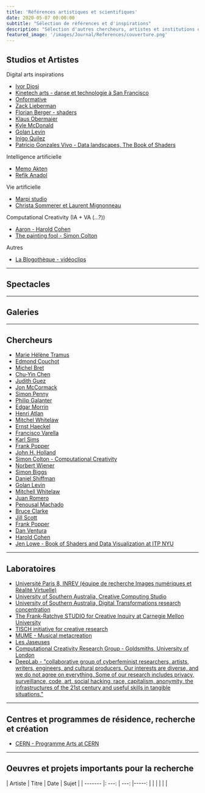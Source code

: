 ```yaml
---
title: 'Références artistiques et scientifiques'
date: 2020-05-07 00:00:00
subtitle: "Sélection de références et d'inspirations" 
description: "Sélection d'autres chercheurs, artistes et institutions qui travaillent avec les thématiques touchées par ma recherche-création"
featured_image: '/images/Journal/References/couverture.png'
---
```


## Studios et Artistes

Digital arts inspirations

* [Ivor Diosi](https://cargocollective.com/_ID_)
* [Kinetech arts - danse et technologie à San Francisco](http://kinetecharts.org/aboutkinetecharts)
* [Onformative](https://www.onformative.com/)
* [Zack Lieberman]()
* [Florian Berger - shaders](http://www.flockaroo.at/)
* [Klaus Obermaier](http://www.exile.at/ko/)
* [Kyle McDonald](http://kylemcdonald.net/)
* [Golan Levin](http://www.flong.com/)
* [Inigo Quilez](https://www.iquilezles.org/)
* [Patricio Gonzales Vivo - Data landscapes, The Book of Shaders](http://patriciogonzalezvivo.com/about.php)


Intelligence artificielle

* [Memo Akten](http://www.memo.tv/works/)
* [Refik Anadol](http://refikanadol.com/)

Vie artificielle

* [Marpi studio](https://www.marpi.studio/artwork)
* [Christa Sommerer et Laurent Mignonneau]()



Computational Creativity (IA + VA (...?))

* [Aaron - Harold Cohen](http://www.aaronshome.com/aaron/index.html)
* [The painting fool - Simon Colton](http://www.thepaintingfool.com/)


Autres

* [La Blogothèque - vidéoclips](https://blogotheque.net/)

---

## Spectacles


---

## Galeries


---

## Chercheurs 

* [Marie Hélène Tramus]()
* [Edmond Couchot]()
* [Michel Bret]()
* [Chu-Yin Chen]()
* [Judith Guez]()
* [Jon McCormack]()
* [Simon Penny]()
* [Philip Galanter]()
* [Edgar Morrin]()
* [Henri Atlan]()
* [Mitchel Whitelaw]()
* [Ernst Haeckel]()
* [Francisco Varella]()
* [Karl Sims]()
* [Frank Popper]()
* [John H. Holland]()
* [Simon Colton - Computational Creativity](http://ccg.doc.gold.ac.uk/simoncolton/)
* [Norbert Wiener]()
* [Simon Biggs](https://people.unisa.edu.au/simon.biggs)
* [Daniel Shiffman]()
* [Golan Levin](http://www.flong.com/)
* [Mitchell Whitelaw](https://researchers.anu.edu.au/researchers/whitelaw-m)
* [Juan Romero]()
* [Penousal Machado]()
* [Bruce Clarke]()
* [Jill Scott]()
* [Frank Popper]()
* [Dan Ventura](http://axon.cs.byu.edu/Dan/research.php)
* [Harold Cohen](http://www.aaronshome.com/aaron/index.html)
* [Jen Lowe - Book of Shaders and Data Visualization at ITP NYU](http://jenlowe.net/)

---

## Laboratoires

* [Université Paris 8, INREV (équipe de recherche Images numériques et Réalité Virtuelle)](http://inrev.univ-paris8.fr/)
* [University of Southern Australia, Creative Computing Studio](https://aad.unisa.edu.au/research/research-areas/creative-computing-studio/0)
* [University of Southern Australia, Digital Transformations research concentration](https://aad.unisa.edu.au/research/research-areas/digital-transformations/)
* [The Frank-Ratchye STUDIO for Creative Inquiry at Carnegie Mellon University](https://studioforcreativeinquiry.org/about)
* [TISCH initiative for creative research](https://tisch.nyu.edu/tisch-research-news-events/research-at-tisch)
* [MUME - Musical metacreation](http://musicalmetacreation.org/)
* [Les Jaseuses](https://lesjaseuses.hypotheses.org/category/evenements-scientifiques/colloques-et-journees-detude)
* [Computational Creativity Research Group - Goldsmiths, University of London](http://ccg.doc.gold.ac.uk/)
* [DeepLab - "collaborative group of cyberfeminist researchers, artists, writers, engineers, and cultural producers. Our interests are diverse, and we do not agree on everything. Some of our research includes privacy, surveillance, code, art, social hacking, race, capitalism, anonymity, the infrastructures of the 21st century and useful skills in tangible situations."](http://www.deeplab.net/aboutus)
  
---

## Centres et programmes de résidence, recherche et création

* [CERN - Programme Arts at CERN](https://arts.cern/)

---

## Oeuvres et projets importants pour la recherche

| Artiste | Titre | Date | Sujet |
| ------- |: ---: | ---: |-----: | 
|         |       |      |       |